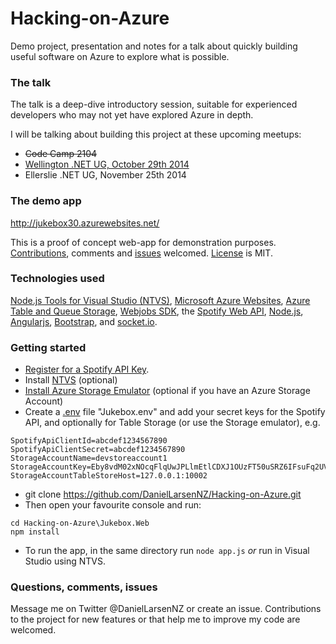 Hacking-on-Azure
================

Demo project, presentation and notes for a talk about quickly building useful software on Azure to explore what is possible. 

### The talk

The talk is a deep-dive introductory session, suitable for experienced developers who may not yet have explored Azure in depth. 

I will be talking about building this project at these upcoming meetups:
* ~~Code Camp 2104~~
* [Wellington .NET UG, October 29th 2014](http://www.meetup.com/WelliDotNet/events/207322862/)
* Ellerslie .NET UG, November 25th 2014


### The demo app

http://jukebox30.azurewebsites.net/

This is a proof of concept web-app for demonstration purposes. <a href="https://github.com/DanielLarsenNZ/Hacking-on-Azure/fork">Contributions</a>,
comments and <a href="https://github.com/DanielLarsenNZ/Hacking-on-Azure/issues">issues</a>
welcomed. <a href="https://github.com/DanielLarsenNZ/Hacking-on-Azure/blob/master/LICENSE">License</a> is MIT.

### Technologies used

[Node.js Tools for Visual Studio (NTVS)](http://nodejstools.codeplex.com/), 
<a href="http://azure.microsoft.com/en-us/services/websites/">Microsoft Azure Websites</a>, 
<a href="http://azure.microsoft.com/en-us/services/storage/">Azure Table and Queue Storage</a>, 
<a href="http://azure.microsoft.com/en-us/documentation/articles/websites-dotnet-webjobs-sdk-get-started/">Webjobs SDK</a>, 
the <a href="https://developer.spotify.com/web-api/">Spotify Web API</a>, <a href="http://nodejs.org/">Node.js</a>,
<a href="https://angularjs.org/">Angularjs</a>, <a href="http://getbootstrap.com/">Bootstrap</a>,
and <a href="http://socket.io/">socket.io</a>.


### Getting started

* [Register for a Spotify API Key](https://developer.spotify.com/my-applications/#!/).
* Install [NTVS](http://nodejstools.codeplex.com/) (optional)
* [Install Azure Storage Emulator](http://www.microsoft.com/en-nz/download/details.aspx?id=42317) (optional if you have an Azure Storage Account)
* Create a [.env](https://github.com/scottmotte/dotenv) file "Jukebox\.env" and add your secret keys for the Spotify API, and
optionally for Table Storage (or use the Storage emulator), e.g.

```
SpotifyApiClientId=abcdef1234567890
SpotifyApiClientSecret=abcdef1234567890
StorageAccountName=devstoreaccount1
StorageAccountKey=Eby8vdM02xNOcqFlqUwJPLlmEtlCDXJ1OUzFT50uSRZ6IFsuFq2UVErCz4I6tq/K1SZFPTOtr/KBHBeksoGMGw==
StorageAccountTableStoreHost=127.0.0.1:10002
```

* git clone https://github.com/DanielLarsenNZ/Hacking-on-Azure.git
* Then open your favourite console and run:

```
cd Hacking-on-Azure\Jukebox.Web
npm install
```

* To run the app, in the same directory run `node app.js` _or_ run in Visual Studio using NTVS.

### Questions, comments, issues

Message me on Twitter @DanielLarsenNZ or create an issue. Contributions to the project for new features or that help me to improve my code are
welcomed.